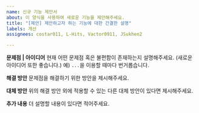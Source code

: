 ```yaml
---
name: 신규 기능 제안서
about: 이 양식을 사용하여 새로운 기능을 제안해주세요.
title: "[제안] 제안하고자 하는 기능에 대한 간결한 설명"
labels: 개선
assignees: costar011, L-Hits, Vactor0911, JSukhen2

---
```


**문제점 | 아이디어**
현재 어떤 문제점 혹은 불편함이 존재하는지 설명해주세요. (새로운 아이디어 또한 좋습니다.)
예) `...`을 이용할 때마다 번거롭습니다.

**해결 방안**
문제점을 해결하기 위한 방안을 제시해주세요.

**대체 방안**
위의 해결 방안 외에 적용할 수 있는 다른 대체 방안이 있다면 제시해주세요.

**추가 내용**
더 설명할 내용이 있다면 적어주세요.
